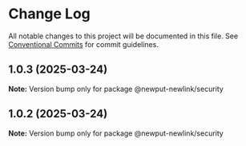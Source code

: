 # Change Log

All notable changes to this project will be documented in this file.
See [Conventional Commits](https://conventionalcommits.org) for commit guidelines.

## 1.0.3 (2025-03-24)

**Note:** Version bump only for package @newput-newlink/security





## 1.0.2 (2025-03-24)

**Note:** Version bump only for package @newput-newlink/security
